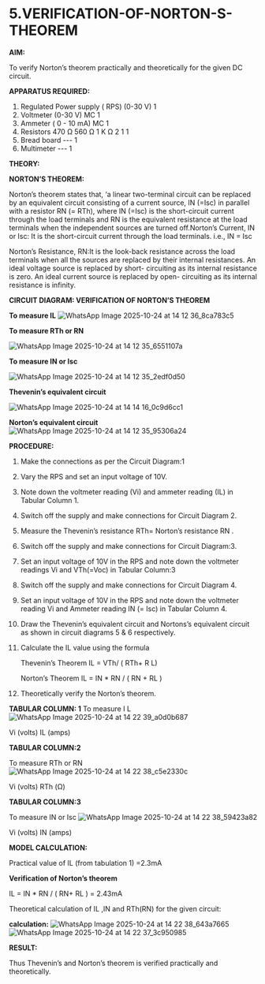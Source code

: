 # 5.VERIFICATION-OF-NORTON-S-THEOREM

**AIM:**

To verify Norton’s theorem practically and theoretically for the given DC circuit.

**APPARATUS REQUIRED:**

1.	Regulated Power supply ( RPS)	(0-30 V)	1
2.	Voltmeter	(0-30 V) MC	1
3.	Ammeter	( 0 - 10 mA) MC	1
4.	Resistors	470 Ω 560 Ω 1 K Ω	2 1 1
5.	Bread board	---	1
6.	Multimeter	---	1

**THEORY:**

**NORTON’S THEOREM:**

Norton’s theorem states that, ‘a linear two-terminal circuit can be replaced by an equivalent circuit consisting of a current source, IN (=Isc) in parallel with a resistor RN (= RTh), where IN (=Isc) is the short-circuit current through the load terminals and RN is the equivalent resistance at the load terminals when the independent sources are turned off.Norton’s Current, IN or Isc:
It is the short-circuit current through the load terminals. i.e., IN = Isc

Norton’s Resistance, RN:It is the look-back resistance across the load terminals when all the sources are replaced by their internal resistances. An ideal voltage source is replaced by short- circuiting as its internal resistance is zero. An ideal current source is replaced by open- circuiting as its internal resistance is infinity.
 
**CIRCUIT DIAGRAM: VERIFICATION OF NORTON’S THEOREM**

**To measure IL**
![WhatsApp Image 2025-10-24 at 14 12 36_8ca783c5](https://github.com/user-attachments/assets/f561b028-0a75-478d-85ce-0e88bc8a10e5)


**To measure RTh or RN**

![WhatsApp Image 2025-10-24 at 14 12 35_6551107a](https://github.com/user-attachments/assets/e04968ca-52ae-4f2c-90ee-5f3062974457)


**To measure IN or Isc**

 ![WhatsApp Image 2025-10-24 at 14 12 35_2edf0d50](https://github.com/user-attachments/assets/1a86a401-6f7e-4583-9196-9ca6ab0fbdb9)

**Thevenin’s equivalent circuit**

![WhatsApp Image 2025-10-24 at 14 14 16_0c9d6cc1](https://github.com/user-attachments/assets/f9c341e6-0d52-42e3-a9ae-7072b91d2713)

**Norton’s equivalent circuit**
![WhatsApp Image 2025-10-24 at 14 12 35_95306a24](https://github.com/user-attachments/assets/f03595a6-4734-4157-a77c-f1d24b42dcb4)



**PROCEDURE:**

1.	Make the connections as per the Circuit Diagram:1

2.	Vary the RPS and set an input voltage of 10V.

3.	Note down the voltmeter reading (Vi) and ammeter reading (IL) in Tabular Column 1.

4.	Switch off the supply and make connections for Circuit Diagram 2.

5.	Measure the Thevenin’s resistance RTh= Norton’s resistance RN .

6.	Switch off the supply and make connections for Circuit Diagram:3.

7.	Set an input voltage of 10V in the RPS and note down the voltmeter readings Vi and VTh(=Voc) in Tabular Column:3

8.	Switch off the supply and make connections for Circuit Diagram 4.

9.	Set an input voltage of 10V in the RPS and note down the voltmeter reading Vi and Ammeter reading IN (= Isc) in Tabular Column 4.

10.	Draw the Thevenin’s equivalent circuit and Nortons’s equivalent circuit as shown in circuit diagrams 5 & 6 respectively.

11.	Calculate the IL value using the formula

   	Thevenin’s Theorem IL = VTh/ ( RTh+ R L)

   	Norton’s Theorem IL = IN * RN / ( RN + RL )

12.	Theoretically verify the Norton’s theorem.

**TABULAR COLUMN: 1**
To measure I L
![WhatsApp Image 2025-10-24 at 14 22 39_a0d0b687](https://github.com/user-attachments/assets/4c2d611b-b94d-4fae-9233-2ccfb743fe96)

Vi (volts)	IL (amps)

**TABULAR COLUMN:2**

To measure RTh or RN
![WhatsApp Image 2025-10-24 at 14 22 38_c5e2330c](https://github.com/user-attachments/assets/0aa0fea5-dbeb-4dd4-a353-e1750c242312)

Vi (volts)	RTh (Ω)


**TABULAR COLUMN:3**

To measure IN or Isc
![WhatsApp Image 2025-10-24 at 14 22 38_59423a82](https://github.com/user-attachments/assets/236945ac-bb4a-4854-8f55-082440f6f6cd)

Vi (volts)	IN (amps)
	
**MODEL CALCULATION:**

Practical value of IL (from tabulation 1) =2.3mA

**Verification of Norton’s theorem**

IL = IN * RN / ( RN+ RL ) = 2.43mA

Theoretical calculation of IL ,IN and RTh(RN) for the given circuit:


 **calculation:**
![WhatsApp Image 2025-10-24 at 14 22 38_643a7665](https://github.com/user-attachments/assets/af87220f-010e-4031-8395-a2da76ec9617)
![WhatsApp Image 2025-10-24 at 14 22 37_3c950985](https://github.com/user-attachments/assets/da2b34d7-1bc1-4ac3-ad50-1a38ce38ded3)


**RESULT:**

Thus Thevenin’s and Norton’s theorem is verified practically and theoretically.
